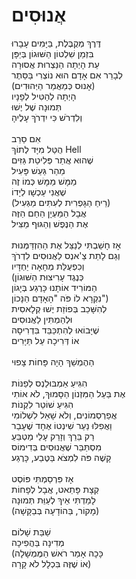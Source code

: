# אֲנוּסִים

דֶּרֶךְ מְקֻבֶּלֶת, בַּיָּמִים עָבָרוּ\
בִּזְמַן שִׁלְטוֹן הַשּׁוּגוֹן בְּיַפָּן\
עֵת הָיְתָה הַנַּצְרוּת אֲסוּרָה\
לְבָרֵר אִם אָדָם הוּא נוֹצְרִי בַּסֵּתֶר\
(אָנוּס כְּמַאֲמַר הַיְּהוּדִים)\
הָיְתָה לְהַטִּיל לְפָנָיו\
תְּמוּנָה שֶׁל יֶשׁוּ\
וְלִדְרֹשׁ כִּי יִדְרֹךְ עָלֶיהָ\
\
אִם סֵרֵב\
הֻטַּל מִיָּד לְתוֹךְ Hell\
שֶׁהוּא אֲתַר פְּלִיטַת גַּזִּים\
מֵהַר גַּעַשׁ פָּעִיל\
מַמָּשׁ מַמָּשׁ כְּמוֹ זֶה\
שֶׁאֲנִי עַכְשָׁו לְיָדוֹ\
(רֵיחַ הַגָּפְרִית לְעִתִּים מַגְעִיל)\
אֲבָל הַמַּעְיָן הַחַם הַזֶּה\
אֶת הַנֶּפֶשׁ וְהַגּוּף מַצִּיל\
\
אָז חָשַׁבְתִּי לְנַצֵּל אֶת הַהִזְדַּמְּנוּת\
וְגַם לָתֵת צַ'אנְס לַאֲנוּסִים לִדְרֹךְ\
וְכִפְעֻלַּת מְחָאָה יַחְדָּיו\
(כְּנֶגֶד עָרִיצוּת הַשּׁוּגוֹן\
הַמּוֹרִיד אוֹתָנוּ כָּרֶגַע בְּיָגוֹן\
נִקְרָא לוֹ פֹּה "הָאָדָם הַנָּכוֹן")\
לְהִשָּׁכֵב בְּפוֹזַת יֶשׁוּ קְלָאסִית\
וּלְהַמְתִּין לַאֲנוּסִים\
שֶׁיָּבוֹאוּ לְהִתְכַּבֵּד בִּדְרִיסָה\
אוֹ דְּרִיכָה עַל תַּיָּרִים\
\
הַהֶמְשֵׁךְ הָיָה פָּחוֹת צָפוּי\
\
הִגִּיעַ אַמְבּוּלַנְס לְפַנּוֹת\
אֶת בַּעַל הַמִּזְנוֹן הַסָּמוּךְ, לֹא אוֹתִי\
הִגִּיעַ שׁוֹטֵר לִקְנוֹת\
אֲפַרְסְמוֹנִים, וְלֹא שָׁאַל לִשְׁלוֹמִי\
וַאֲפִלּוּ נַעַר שִׁינְטוֹ אֶחָד שֶׁעָבַר\
רַק בֵּרֵךְ וְזָרַק עָלַי מַטְבֵּעַ\
מִסְתַּבֵּר שֶׁאֲנוּסִים בְּדִימוֹס\
קָשֶׁה פֹּה לִמְצֹא בַּטֶּבַע, כָּרֶגַע\
\
אָז פִּרְסַמְתִּי פּוֹסְט\
קְצָת פָּתֵאט, אֲבָל לְפָחוֹת\
לָמַדְתִּי אֵיךְ לְעַוֵּת תְּמוּנָה\
(מָקוֹר, בַּהוֹדָעָה בְּבַקָּשָׁה)\
\
שַׁבַּת שָׁלוֹם\
מְדִינָה בַּהֲפִיכָה\
(כָּכָה אָמַר רֹאשׁ הַמֶּמְשָׁלָה\
אוֹ שֶׁזֶּה בִּכְלָל לֹא קָרָה)
